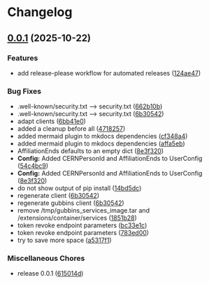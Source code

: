 # Changelog

## [0.0.1](https://github.com/DIRACGrid/diracx/compare/v0.0.1...v0.0.1) (2025-10-22)


### Features

* add release-please workflow for automated releases ([124ae47](https://github.com/DIRACGrid/diracx/commit/124ae47a9f1058c22b4f779829d75cd300df0ee7))


### Bug Fixes

* .well-known/security.txt --&gt; security.txt ([662b10b](https://github.com/DIRACGrid/diracx/commit/662b10b7d4d7b3af0e8e7cb720bba0649c820294))
* .well-known/security.txt --&gt; security.txt ([6b30542](https://github.com/DIRACGrid/diracx/commit/6b30542ee5edfa59c81c4f1b508286bdc3edbdda))
* adapt clients ([6bb41e0](https://github.com/DIRACGrid/diracx/commit/6bb41e048e9d73cfc735269f6439bce250298ef8))
* added a cleanup before all ([4718257](https://github.com/DIRACGrid/diracx/commit/47182576d2457e5efdbe8af82c5c70a8878e6dc6))
* added mermaid plugin to mkdocs dependencies ([cf348a4](https://github.com/DIRACGrid/diracx/commit/cf348a478d8b4fb9e25d03f69fb2eb66bf95e729))
* added mermaid plugin to mkdocs dependencies ([affa5eb](https://github.com/DIRACGrid/diracx/commit/affa5eb26ea0eb87be70c3298df523ff5d7c673a))
* AffiliationEnds defaults to an empty dict ([8e3f320](https://github.com/DIRACGrid/diracx/commit/8e3f320c59fb09080d55688f5b37f437255af486))
* **Config:** Added CERNPersonId and AffiliationEnds to UserConfig ([54c4bc9](https://github.com/DIRACGrid/diracx/commit/54c4bc904454215cd1865094a4f15ec8f87b9382))
* **Config:** Added CERNPersonId and AffiliationEnds to UserConfig ([8e3f320](https://github.com/DIRACGrid/diracx/commit/8e3f320c59fb09080d55688f5b37f437255af486))
* do not show output of pip install ([14bd5dc](https://github.com/DIRACGrid/diracx/commit/14bd5dc248378e9dba1d6f2d11399a4ffe9ca4b8))
* regenerate client ([6b30542](https://github.com/DIRACGrid/diracx/commit/6b30542ee5edfa59c81c4f1b508286bdc3edbdda))
* regenerate gubbins client ([6b30542](https://github.com/DIRACGrid/diracx/commit/6b30542ee5edfa59c81c4f1b508286bdc3edbdda))
* remove /tmp/gubbins_services_image.tar and /extensions/container/services ([1851b28](https://github.com/DIRACGrid/diracx/commit/1851b28a2c37bb35741078122440dfe0bc526887))
* token revoke endpoint parameters ([bc33e1c](https://github.com/DIRACGrid/diracx/commit/bc33e1c39ba09818ed69e11ab8431128654b512b))
* token revoke endpoint parameters ([783ed00](https://github.com/DIRACGrid/diracx/commit/783ed009f1be91231daf3c76b9164f574fa7def1))
* try to save more space ([a5317f1](https://github.com/DIRACGrid/diracx/commit/a5317f1dc4ca6d5e437b32be5c58d7c762d187a3))


### Miscellaneous Chores

* release 0.0.1 ([615014d](https://github.com/DIRACGrid/diracx/commit/615014dcf87d985c7b286b1c8d94e4c4520d8463))
